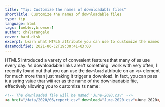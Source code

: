 ```yaml
---
title: "Tip: Customize the names of downloadable files"
shortTitle: Customize the names of downloadable files
type: tip
language: html
tags: [webdev,browser]
author: chalarangelo
cover: hard-disk
excerpt: Learn what HTML5 attribute you can use to customize the names of your downloadable files with this quick tip.
dateModified: 2021-06-12T19:30:41+03:00
---
```


HTML5 introduced a variety of convenient features that many of us use every day. As downloadable links aren't something I work with very often, I recently found out that you can use the `download` attribute on an `<a>` element for much more than just making it trigger a download. In fact, you can pass it a string value that will act as the name of the downloadable file, effectively allowing you to customize its name:

```html
<!-- The downloaded file will be named 'June-2020.csv' -->
<a href="/data/2020/06/report.csv" download="June-2020.csv">June 2020</a>
```
